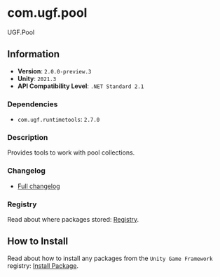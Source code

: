 # com.ugf.pool

UGF.Pool

## Information

- **Version**: `2.0.0-preview.3`
- **Unity**: `2021.3`
- **API Compatibility Level**: `.NET Standard 2.1`

### Dependencies

- `com.ugf.runtimetools`: `2.7.0`


### Description

Provides tools to work with pool collections.

### Changelog

- [Full changelog](changelog.md)

### Registry

Read about where packages stored: [Registry](https://github.com/unity-game-framework/organization/blob/main/docs/registry.md).

## How to Install

Read about how to install any packages from the `Unity Game Framework` registry: [Install Package](https://github.com/unity-game-framework/organization/blob/main/docs/install-packages.md).
